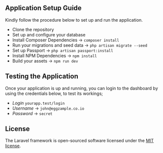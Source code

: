 ## Application Setup Guide

Kindly follow the procedure below to set up and run the application.

- Clone the repository
- Set up and configure your database
- Install Composer Dependencies -> `composer install`
- Run your migrations and seed data -> `php artisan migrate --seed`
- Set up Passport -> `php artisan passport:install`
- Install NPM Dependencies -> `npm install`
- Build your assets -> `npm run dev`

## Testing the Application

Once your application is up and running, you can login to the dashboard by using the credentials below, to test its workings;

- *Login* `yourapp.test/login`
- *Username* -> `john@eggzample.co.io`
- *Password* -> `secret`

## License

The Laravel framework is open-sourced software licensed under the [MIT license](https://opensource.org/licenses/MIT).
